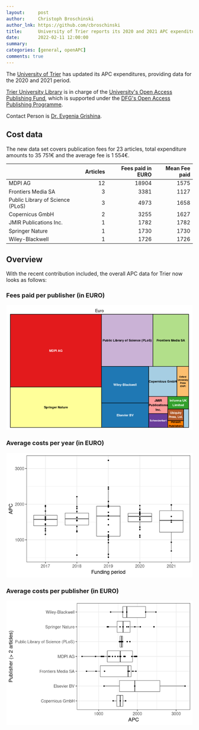 ```yaml
---
layout:     post
author:     Christoph Broschinski
author_lnk: https://github.com/cbroschinski
title:      University of Trier reports its 2020 and 2021 APC expenditures
date:       2022-02-11 12:00:00
summary:    
categories: [general, openAPC]
comments: true
---
```




The [University of Trier](https://www.uni-trier.de) has updated its APC expenditures, providing data for the 2020 and 2021 period.

[Trier University Library](https://www.uni-trier.de/index.php?id=678&L=2) is in charge of the [University's Open Access Publishing Fund](https://www.uni-trier.de/index.php?id=60802), which is supported under the [DFG's Open Access Publishing Programme](https://www.dfg.de/en/research_funding/programmes/infrastructure/lis/open_access/infrastructure_funding/index.html#4).

Contact Person is [Dr. Evgenia Grishina](mailto:openaccess@uni-trier.de).

## Cost data



The new data set covers publication fees for 23 articles, total expenditure amounts to 35 751€ and the average fee is 1 554€.



|                                 | Articles| Fees paid in EURO| Mean Fee paid|
|:--------------------------------|--------:|-----------------:|-------------:|
|MDPI AG                          |       12|             18904|          1575|
|Frontiers Media SA               |        3|              3381|          1127|
|Public Library of Science (PLoS) |        3|              4973|          1658|
|Copernicus GmbH                  |        2|              3255|          1627|
|JMIR Publications Inc.           |        1|              1782|          1782|
|Springer Nature                  |        1|              1730|          1730|
|Wiley-Blackwell                  |        1|              1726|          1726|

## Overview

With the recent contribution included, the overall APC data for Trier now looks as follows:

### Fees paid per publisher (in EURO)

![plot of chunk tree_trier_2022_02_11_full](/figure/tree_trier_2022_02_11_full-1.png)

###  Average costs per year (in EURO)

![plot of chunk box_trier_2022_02_11_year_full](/figure/box_trier_2022_02_11_year_full-1.png)

###  Average costs per publisher (in EURO)

![plot of chunk box_trier_2022_02_11_publisher_full](/figure/box_trier_2022_02_11_publisher_full-1.png)
